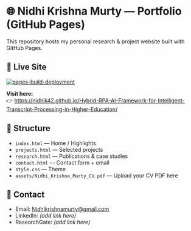 # 🌐 Nidhi Krishna Murty — Portfolio (GitHub Pages)

This repository hosts my personal research & project website built with GitHub Pages.

## 🚀 Live Site
[![pages-build-deployment](https://github.com/nidhik42/Hybrid-RPA-AI-Framework-for-Intelligent-Transcript-Processing-in-Higher-Education/actions/workflows/pages/pages-build-deployment/badge.svg)](https://nidhik42.github.io/Hybrid-RPA-AI-Framework-for-Intelligent-Transcript-Processing-in-Higher-Education/)

**Visit here:**  
👉 https://nidhik42.github.io/Hybrid-RPA-AI-Framework-for-Intelligent-Transcript-Processing-in-Higher-Education/

## 📂 Structure
- `index.html` — Home / Highlights
- `projects.html` — Selected projects
- `research.html` — Publications & case studies
- `contact.html` — Contact form + email
- `style.css` — Theme
- `assets/Nidhi_Krishna_Murty_CV.pdf` — Upload your CV PDF here

## 📧 Contact
- Email: [Nidhikrishnamurty@gmail.com](mailto:Nidhikrishnamurty@gmail.com)
- LinkedIn: *(add link here)*
- ResearchGate: *(add link here)*
